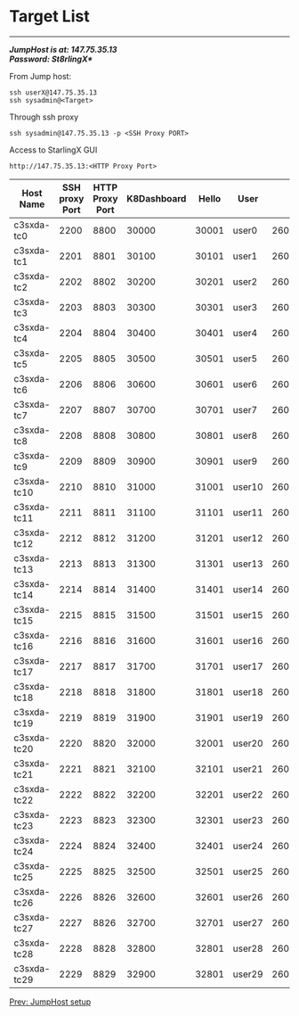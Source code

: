 # Target List

---

***JumpHost is at: 147.75.35.13***<br/>
***Password: St8rlingX\****<br/>

From Jump host:<br/>
```
ssh userX@147.75.35.13
ssh sysadmin@<Target>
```

Through ssh proxy
```
ssh sysadmin@147.75.35.13 -p <SSH Proxy PORT>
```

Access to StarlingX GUI
```
http://147.75.35.13:<HTTP Proxy Port>
```

| Host Name| SSH proxy Port| HTTP Proxy Port| K8Dashboard | Hello | User | IPv6 | IPV6 net | IPV6 GW |
|----------|---------------|----------------|-------------|-------|------|------|----------|---------|
|c3sxda-tc0|2200|8800|30000|30001|user0|2604:1380:4642:a300::52|2604:1380:4642:a300::50/124|2604:1380:4642:a300::61|
|c3sxda-tc1|2201|8801|30100|30101|user1|2604:1380:4642:a300::102|2604:1380:4642:a300::100/124|2604:1380:4642:a300::101|
|c3sxda-tc2|2202|8802|30200|30201|user2|2604:1380:4642:a300::f2|2604:1380:4642:a300::f0/124|2604:1380:4642:a300::f1|
|c3sxda-tc3|2203|8803|30300|30301|user3|2604:1380:4642:a300::b2|2604:1380:4642:a300::b0/124|2604:1380:4642:a300::b1|
|c3sxda-tc4|2204|8804|30400|30401|user4|2604:1380:4642:a300::c2|2604:1380:4642:a300::c0/124|2604:1380:4642:a300::c1|
|c3sxda-tc5|2205|8805|30500|30501|user5|2604:1380:4642:a300::62|2604:1380:4642:a300::60/124|2604:1380:4642:a300::61|
|c3sxda-tc6|2206|8806|30600|30601|user6|2604:1380:4642:a300::92|2604:1380:4642:a300::90/124|2604:1380:4642:a300::91|
|c3sxda-tc7|2207|8807|30700|30701|user7|2604:1380:4642:a300::42|2604:1380:4642:a300::40/124|2604:1380:4642:a300::41|
|c3sxda-tc8|2208|8808|30800|30801|user8|2604:1380:4642:a300::122|2604:1380:4642:a300::120/124|2604:1380:4642:a300::121|
|c3sxda-tc9|2209|8809|30900|30901|user9|2604:1380:4642:a300::d2|2604:1380:4642:a300::d0/124|2604:1380:4642:a300::d1|
|c3sxda-tc10|2210|8810|31000|31001|user10|2604:1380:4642:a300::e2|2604:1380:4642:a300::e0/124|2604:1380:4642:a300::e1|
|c3sxda-tc11|2211|8811|31100|31101|user11|2604:1380:4642:a300::72|2604:1380:4642:a300::70/124|2604:1380:4642:a300::71|
|c3sxda-tc12|2212|8812|31200|31201|user12|2604:1380:4642:a300::82|2604:1380:4642:a300::80/124|2604:1380:4642:a300::81|
|c3sxda-tc13|2213|8813|31300|31301|user13|2604:1380:4642:a300::112|2604:1380:4642:a300::110/124|2604:1380:4642:a300::111|
|c3sxda-tc14|2214|8814|31400|31401|user14|2604:1380:4642:a300::a2|2604:1380:4642:a300::a0/124|2604:1380:4642:a300::a1|
|c3sxda-tc15|2215|8815|31500|31501|user15|2604:1380:4642:a300::32|2604:1380:4642:a300::30/124|2604:1380:4642:a300::31|
|c3sxda-tc16|2216|8816|31600|31601|user16|2604:1380:4642:a300::132|2604:1380:4642:a300::130/124|2604:1380:4642:a300::131|
|c3sxda-tc17|2217|8817|31700|31701|user17|2604:1380:4642:a300::142|2604:1380:4642:a300::140/124|2604:1380:4642:a300::141|
|c3sxda-tc18|2218|8818|31800|31801|user18|2604:1380:4642:a300::152|2604:1380:4642:a300::150/124|2604:1380:4642:a300::151|
|c3sxda-tc19|2219|8819|31900|31901|user19|2604:1380:4642:a300::162|2604:1380:4642:a300::160/124|2604:1380:4642:a300::161|
|c3sxda-tc20|2220|8820|32000|32001|user20|2604:1380:4642:a300::172|2604:1380:4642:a300::170/124|2604:1380:4642:a300::171|
|c3sxda-tc21|2221|8821|32100|32101|user21|2604:1380:4642:a300::1c2|2604:1380:4642:a300::1c0/124|2604:1380:4642:a300::1c1|
|c3sxda-tc22|2222|8822|32200|32201|user22|2604:1380:4642:a300::182|2604:1380:4642:a300::180/124|2604:1380:4642:a300::181|
|c3sxda-tc23|2223|8823|32300|32301|user23|2604:1380:4642:a300::1a2|2604:1380:4642:a300::1a0/124|2604:1380:4642:a300::1a1|
|c3sxda-tc24|2224|8824|32400|32401|user24|2604:1380:4642:a300::1d2|2604:1380:4642:a300::1d0/124|2604:1380:4642:a300::1d1|
|c3sxda-tc25|2225|8825|32500|32501|user25|2604:1380:4642:a300::192|2604:1380:4642:a300::190/124|2604:1380:4642:a300::191|
|c3sxda-tc26|2226|8826|32600|32601|user26|2604:1380:4642:a300::1b2|2604:1380:4642:a300::1b0/124|2604:1380:4642:a300::1b1|
|c3sxda-tc27|2227|8826|32700|32701|user27|2604:1380:4642:a300::1f2|2604:1380:4642:a300::1f0/124|2604:1380:4642:a300::1f1|
|c3sxda-tc28|2228|8828|32800|32801|user28|2604:1380:4642:a300::1e2|2604:1380:4642:a300::1e0/124|2604:1380:4642:a300::1e1|
|c3sxda-tc29|2229|8829|32900|32801|user29|2604:1380:4642:a300::202|2604:1380:4642:a300::200/124|2604:1380:4642:a300::201|


[Prev: JumpHost setup](jump-host.md)

